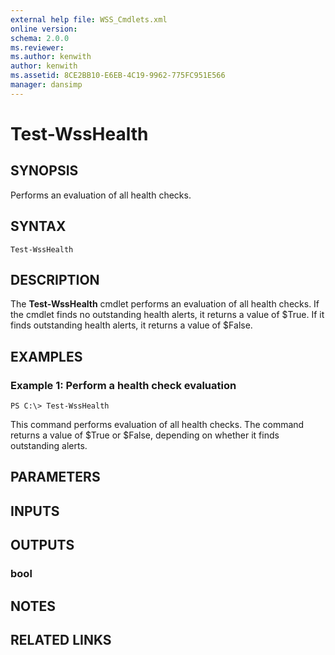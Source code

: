 ```yaml
---
external help file: WSS_Cmdlets.xml
online version: 
schema: 2.0.0
ms.reviewer:
ms.author: kenwith
author: kenwith
ms.assetid: 8CE2BB10-E6EB-4C19-9962-775FC951E566
manager: dansimp
---
```


# Test-WssHealth

## SYNOPSIS
Performs an evaluation of all health checks.

## SYNTAX

```
Test-WssHealth
```

## DESCRIPTION
The **Test-WssHealth** cmdlet performs an evaluation of all health checks.
If the cmdlet finds no outstanding health alerts, it returns a value of $True.
If it finds outstanding health alerts, it returns a value of $False.

## EXAMPLES

### Example 1: Perform a health check evaluation
```
PS C:\> Test-WssHealth
```

This command performs evaluation of all health checks.
The command returns a value of $True or $False, depending on whether it finds outstanding alerts.

## PARAMETERS

## INPUTS

## OUTPUTS

### bool

## NOTES

## RELATED LINKS

